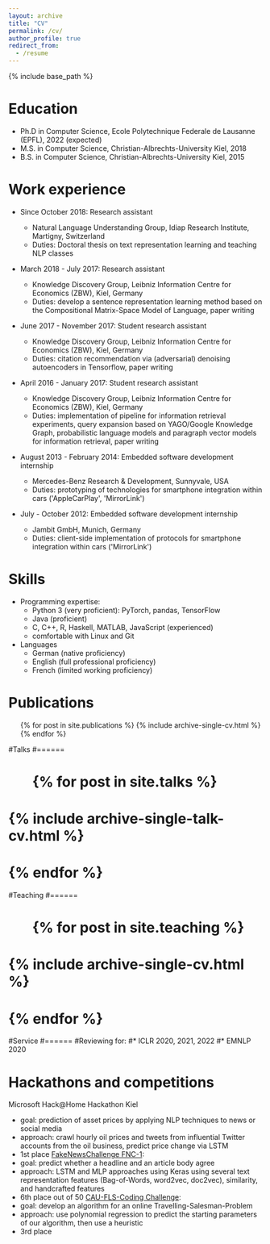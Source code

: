 ```yaml
---
layout: archive
title: "CV"
permalink: /cv/
author_profile: true
redirect_from:
  - /resume
---
```


{% include base_path %}

Education
======
* Ph.D in Computer Science, Ecole Polytechnique Federale de Lausanne (EPFL), 2022 (expected)
* M.S. in Computer Science, Christian-Albrechts-University Kiel, 2018
* B.S. in Computer Science, Christian-Albrechts-University Kiel, 2015

Work experience
======

* Since October 2018: Research assistant
  * Natural Language Understanding Group, Idiap Research Institute, Martigny, Switzerland
  * Duties: Doctoral thesis on text representation learning and teaching NLP classes

* March 2018 - July 2017: Research assistant
  * Knowledge Discovery Group, Leibniz Information Centre for Economics (ZBW), Kiel, Germany
  * Duties: develop a sentence representation learning method based on the Compositional Matrix-Space Model of Language, paper writing

* June 2017 - November 2017: Student research assistant
  * Knowledge Discovery Group, Leibniz Information Centre for Economics (ZBW), Kiel, Germany
  * Duties: citation recommendation via (adversarial) denoising autoencoders in Tensorflow, paper writing

* April 2016 - January 2017: Student research assistant
  * Knowledge Discovery Group, Leibniz Information Centre for Economics (ZBW), Kiel, Germany
  * Duties: implementation of pipeline for information retrieval experiments, query expansion based on YAGO/Google Knowledge Graph, probabilistic language models and paragraph vector models for information retrieval, paper writing

* August 2013 - February 2014: Embedded software development internship
    * Mercedes-Benz Research & Development, Sunnyvale, USA
    * Duties: prototyping of technologies for smartphone integration within cars ('AppleCarPlay', 'MirrorLink')

* July - October 2012: Embedded software development internship
    * Jambit GmbH, Munich, Germany
    * Duties: client-side implementation of protocols for smartphone integration within cars ('MirrorLink')

Skills
======
* Programming expertise:
  * Python 3 (very proficient): PyTorch, pandas, TensorFlow
  * Java (proficient)
  * C, C++, R, Haskell, MATLAB, JavaScript (experienced)
  * comfortable with Linux and Git
* Languages
  * German (native proficiency)
  * English (full professional proficiency)
  * French (limited working proficiency)

Publications
======
  <ul>{% for post in site.publications %}
    {% include archive-single-cv.html %}
  {% endfor %}</ul>
  
#Talks
#======
#  <ul>{% for post in site.talks %}
#    {% include archive-single-talk-cv.html %}
#  {% endfor %}</ul>
  
#Teaching
#======
#  <ul>{% for post in site.teaching %}
#    {% include archive-single-cv.html %}
#  {% endfor %}</ul>
  
#Service
#======
#Reviewing for:
#* ICLR 2020, 2021, 2022
#* EMNLP 2020

Hackathons and competitions
======
Microsoft Hack@Home Hackathon Kiel
* goal: prediction of asset prices by applying NLP techniques to news or social media
* approach: crawl hourly oil prices and tweets from influential Twitter accounts from the oil business, predict price change via LSTM
* 1st place
[FakeNewsChallenge FNC-1](http://www.fakenewschallenge.org/):
* goal: predict whether a headline and an article body agree
* approach: LSTM and MLP approaches using Keras using several text representation features (Bag-of-Words, word2vec, doc2vec), similarity, and handcrafted features
* 6th place out of 50
[CAU-FLS-Coding Challenge](https://www.algo.informatik.uni-kiel.de/de/programmierwettbewerb/cau-fls-2015):
* goal: develop an algorithm for an online Travelling-Salesman-Problem
* approach: use polynomial regression to predict the starting parameters of our algorithm, then use a heuristic
* 3rd place
